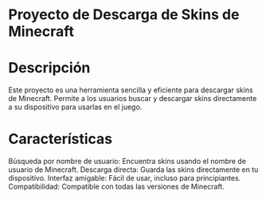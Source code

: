 # Proyecto de Descarga de Skins de Minecraft

# Descripción

Este proyecto es una herramienta sencilla y eficiente para descargar skins de Minecraft. Permite a los usuarios buscar y descargar skins directamente a su dispositivo para usarlas en el juego.

# Características

Búsqueda por nombre de usuario: Encuentra skins usando el nombre de usuario de Minecraft.
Descarga directa: Guarda las skins directamente en tu dispositivo.
Interfaz amigable: Fácil de usar, incluso para principiantes.
Compatibilidad: Compatible con todas las versiones de Minecraft.
